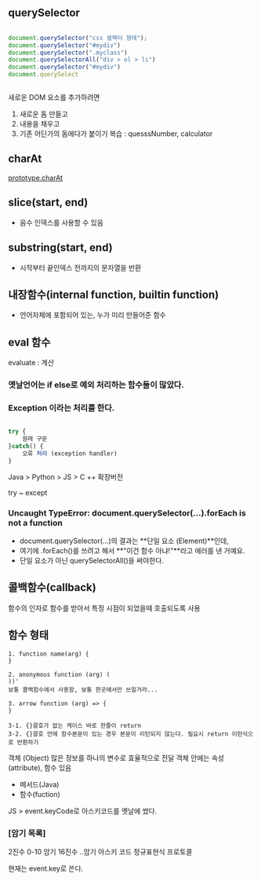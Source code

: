 ## querySelector

```JavaScript

document.querySelector("css 셀렉터 형태");
document.querySelector("#mydiv")
document.querySelector(".myclass")
document.querySelectorAll("div > ol > li")
document.querySelector("#mydiv")
document.querySelect



````
새로운 DOM 요소를 추가하려면
1. 새로운 돔 만들고
2. 내용을 채우고
3. 기존 어딘가의 돔에다가 붙이기
복습 : quesssNumber, calculator



## charAt

[prototype.charAt]("https://developer.mozilla.org/ko/docs/Web/JavaScript/Reference/Global_Objects/String/charAt")


## slice(start, end)
- 음수 인덱스를 사용할 수 있음

## substring(start, end)
- 시작부터 끝인덱스 전까지의 문자열을 반환


## 내장함수(internal function, builtin function)
- 언어자체에 포함되어 있는, 누가 미리 만들어준 함수

## eval 함수
evaluate : 계산



###  옛날언어는 if else로 예외 처리하는 함수들이 많았다.
### Exception 이라는 처리를 한다.
```JavaScript

try {
    원래 구문
}catch() {
    오류 처리 (exception handler)
}
````

Java > Python > JS > C ++ 확장버전

try ~ except


### Uncaught TypeError: document.querySelector(...).forEach is not a function

- document.querySelector(...)의 결과는 **단일 요소 (Element)**인데,
- 여기에 .forEach()를 쓰려고 해서 **"이건 함수 아냐!"**라고 에러를 낸 거예요.
- 단일 요소가 아닌 querySelectorAll()을 써야한다.


## 콜백함수(callback)
함수의 인자로 함수를 받아서 특정 시점이 되었을때 호출되도록 사용

## 함수 형태
```plain text
1. function name(arg) {
}

2. anonymous function (arg) (
))'
보통 콜백함수에서 사용함, 보통 한곳에서만 쓰일거라...

3. arrow function (arg) => {
}

3-1. {}괄호가 없는 케이스 바로 한줄이 return
3-2. {}괄호 안에 함수본문이 있는 경우 본문이 리턴되지 않는다. 필요시 return 이런식으로 반환하기
```

객체 (Object)
많은 정보를 하나의 변수로 효율적으로 전달
객체 안에는 속성(attribute), 함수 있음
- 메서드(Java)
- 함수(fuction)

JS > event.keyCode로 아스키코드를 옛날에 썼다.

### [암기 목록]
2진수 0-10 암기
16진수 ..암기
아스키 코드 
정규표현식
프로토콜


현재는 event.key로 쓴다.
